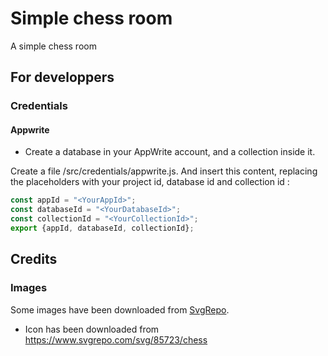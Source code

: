 # Simple chess room

A simple chess room

## For developpers

### Credentials

#### Appwrite

* Create a database in your AppWrite account, and a collection inside it.

Create a file  <projectRoot>/src/credentials/appwrite.js.
And insert this content, replacing the placeholders with your project id, database id and collection id :

```javascript
const appId = "<YourAppId>";
const databaseId = "<YourDatabaseId>";
const collectionId = "<YourCollectionId>";
export {appId, databaseId, collectionId};
```

## Credits

### Images

Some images have been downloaded from [SvgRepo](https://www.svgrepo.com).

* Icon has been downloaded from https://www.svgrepo.com/svg/85723/chess